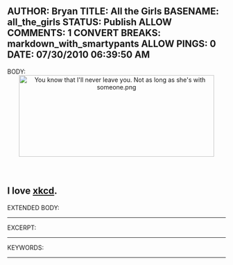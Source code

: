 AUTHOR: Bryan
TITLE: All the Girls
BASENAME: all_the_girls
STATUS: Publish
ALLOW COMMENTS: 1
CONVERT BREAKS: markdown_with_smartypants
ALLOW PINGS: 0
DATE: 07/30/2010 06:39:50 AM
-----
BODY:
<img alt="You know that I'll never leave you. Not as long as she's with someone.png" src="http://leftsider.com/leftsider/images/You%20know%20that%20I%27ll%20never%20leave%20you.%20Not%20as%20long%20as%20she%27s%20with%20someone.png" width="450" height="188" class="mt-image-center" style="text-align: center; display: block; margin: 0 auto 20px;" /><br />

I love [xkcd](http://www.xkcd.com).
-----
EXTENDED BODY:

-----
EXCERPT:

-----
KEYWORDS:

-----


